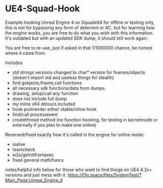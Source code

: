 # UE4-Squad-Hook
Example hooking Unreal Engine 4 on Squadx64
for offline or testing only, this is not for bypassing any form of deterrent or AC, but for learning how the engine works, you are free to do what you wish with this information. It's outdated but with an updated SDK dump, it should still work again.

You are free to re-use, just if asked in that 1/1000000 chance, be honest where it came from.

Includes
- std strings versions changed to char* version for fnames/objects (doesn't import std and useless things for stealth)
- find gobjects,fname,call functions
- all necessary sdk functions/data from dumps
- drawing, setup/call any function
- does not include full dump
- my inline x64 detours included
- hook postrender either vtable/inline hook
- find/call processevent
- createthread method (no function hooking, for testing in kernelmode or externally if you plan to make one online)

Reversed/fixed exactly how it's called in the engine for online mode:
- isalive
- teamcheck
- w2s/getrotfromaxes
- fixed general math/funcs

notes/helpful info below for those who want to find things on UE4 4.2x+ versions and just mess with it.
https://l3g.space/files/SystemTest/?Main_Page:Unreal_Engine_4
